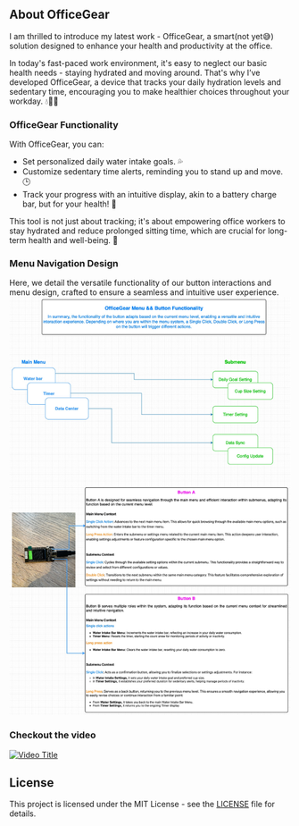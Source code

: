 ## About OfficeGear
I am thrilled to introduce my latest work - OfficeGear, a smart(not yet😅) solution designed to enhance your health and productivity at the office. 

In today's fast-paced work environment, it's easy to neglect our basic health needs - staying hydrated and moving around. That's why I’ve developed OfficeGear, a device that tracks your daily hydration levels and sedentary time, encouraging you to make healthier choices throughout your workday. 💧🏃‍♂️

### OfficeGear Functionality
With OfficeGear, you can:
- Set personalized daily water intake goals. 💦
- Customize sedentary time alerts, reminding you to stand up and move. 🕒
- Track your progress with an intuitive display, akin to a battery charge bar, but for your health! 🔋 

This tool is not just about tracking; it's about empowering office workers to stay hydrated and reduce prolonged sitting time, which are crucial for long-term health and well-being. 🌿


### Menu Navigation Design
Here, we detail the versatile functionality of our button interactions and menu design, crafted to ensure a seamless and intuitive user experience. <br>
![System Intrduction](Img/OfficeGear%20Functionality%20Intro.jpg)


### Checkout the video
[![Video Title](http://img.youtube.com/vi/P47Cwe5VacM/0.jpg)](https://www.youtube.com/watch?v=P47Cwe5VacM&t=25s "Watch Video")


## License
This project is licensed under the MIT License - see the [LICENSE](LICENSE) file for details.



